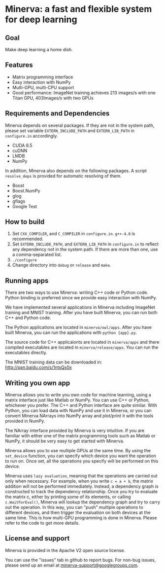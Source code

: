 # Minerva: a fast and flexible system for deep learning

## Goal

Make deep learning a home dish.

## Features

* Matrix programming interface
* Easy interaction with NumPy
* Multi-GPU, multi-CPU support
* Good performance: ImageNet training achieves 213 images/s with one Titan GPU, 403Images/s with two GPUs


## Requirements and Dependencies

Minerva depends on several packages. If they are not in the system path, please set variable `EXTERN_INCLUDE_PATH` and `EXTERN_LIB_PATH` in `configure.in` accordingly.

* CUDA 6.5
* cuDNN
* LMDB
* NumPy

In addition, Minerva also depends on the following packages. A script `resolve_deps` is provided for automatic resolving of them.

* Boost
* Boost.NumPy
* glog
* gflags
* Google Test

## How to build

1. Set `CXX_COMPILER`, and `C_COMPILER` in `configure.in`. `g++-4.8` is recommended.
1. Set `EXTERN_INCLUDE_PATH`, and `EXTERN_LIB_PATH` in `configure.in` to reflect any dependency not in the system path. If there are more than one, use a comma-separated list.
1. `./configure`
1. Change directory into `debug` or `release` and `make`.

## Running apps

There are two ways to use Minerva: writing C++ code or Python code. Python binding is preferred since we provide easy interaction with NumPy. 

We have implemented several applications in Minerva including ImageNet training and MNIST training. After you have built Minerva, you can run both C++ and Python code.

The Python applications are located in `minerva/owl/apps`. After you have built Minerva, you can run the applications with `python {app}.py`.

The source code for C++ applicaionts are located in `minerva/apps` and there compiled executables are located in `minerva/release/apps`. You can run the executables directly.

The MNIST training data can be downloaded in: http://pan.baidu.com/s/1ntsQs0x

## Writing you own app

Minerva allows you to write you own code for machine learning, using a matrix interface just like Matlab or NumPy. You can use C++ or Python, whichever you prefer. The C++ and Python interface are quite similar. With Python, you can load data with NumPy and use it in Minerva, or you can convert Minerva NArrays into NumPy array and plot/print it with the tools provided in NumPy.

The NArray interface provided by Minerva is very intuitive. If you are familiar with either one of the matrix programming tools such as Matlab or NumPy, it should be very easy to get started with Minerva.

Minerva allows you to use multiple GPUs at the same time. By using the `set_device` function, you can specify which device you want the operation to run on. Once set, all the operations you specify will be performed on this device.

Minerva uses `lazy evaluation`, meaning that the operations are carried out only when necessary. For example, when you write `c = a + b`, the matrix addition will not be performed immediately. Instead, a dependency graph is constructed to track the dependency relationship. Once you try to evaluate the matrix c, either by printing some of its elements, or calling `c.WaitForEval()`, Minerva will lookup the dependency graph and try to carry out the operation. In this way, you can "push" multiple operations to different devices, and then trigger the evaluation on both devices at the same time. This is how multi-GPU programming is done in Minerva. Please refer to the code to get more details.

## License and support

Minerva is provided in the Apache V2 open source license.

You can use the "issues" tab in github to report bugs. For non-bug issues, please send up an email at minerva-support@googlegroups.com.
